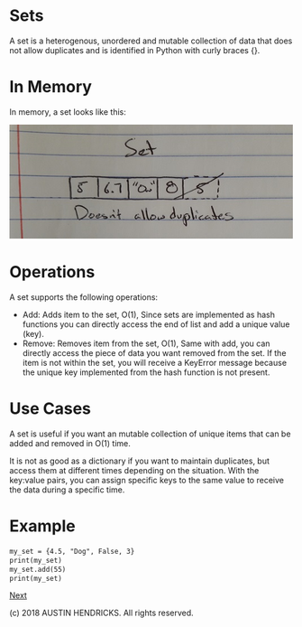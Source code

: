 # Sets

A set is a heterogenous, unordered and mutable collection of data that does not allow duplicates and is identified in Python with curly braces {}.

# In Memory

In memory, a set looks like this:

![Image of a set](images/set.jpg)

# Operations

A set supports the following operations:

* Add: Adds item to the set, O(1), Since sets are implemented as hash functions you can directly access the end of list and add a unique value (key).
* Remove: Removes item from the set, O(1), Same with add, you can directly access the piece of data you want removed from the set. If the item is not within the set, you will receive a KeyError message because the unique key implemented from the hash function is not present.

# Use Cases

A set is useful if you want an mutable collection of unique items that can be added and removed in O(1) time.

It is not as good as a dictionary if you want to maintain duplicates, but access them at different times depending on the situation. With the key:value pairs, you can assign specific keys to the same value to receive the data during a specific time.

# Example

```
my_set = {4.5, "Dog", False, 3}
print(my_set)
my_set.add(55)
print(my_set)
```

[Next](dictionary.md)

(c) 2018 AUSTIN HENDRICKS. All rights reserved.
